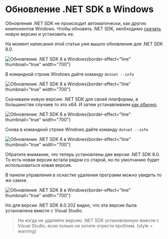 # Обновление .NET SDK в Windows
Обновления .NET SDK не происходит автоматически, как других компонентов Windows. Чтобы обновить .NET SDK, необходимо
[скачать](https://dotnet.microsoft.com/en-us/download/dotnet) новую версию и установить ее.

На момент написания этой статьи уже вышло обновление для .NET SDK 8.0.

![Обновление .NET SDK 8 в Windows](upgradeDonNetWindows02.png){border-effect="line" thumbnail="true" width="700"}

В командной строке Windows дайте команду `dotnet --info`

![Обновление .NET SDK 8 в Windows](upgradeDonNetWindows01.png){border-effect="line" thumbnail="true" width="700"}

Скачиваем новую версию .NET SDK для своей платформы, в большинстве случаев то это x64. И затем
устанавливаем [как обычно](Install-NET-SDK-8-in-Windows.md).

![Обновление .NET SDK 8 в Windows](upgradeDonNetWindows03.png){border-effect="line" thumbnail="true" width="700"}

Снова в командной строке Windows дайте команду `dotnet --info`

![Обновление .NET SDK 8 в Windows](upgradeDonNetWindows04.png){border-effect="line" thumbnail="true" width="700"}

Обратите внимание, что теперь установлены две версии .NET SDK 8.0. То есть новая версия встала рядом со старой, но по
умолчанию будет использоваться новая версия.

В панели управления в оснастке удаления программ можно увидеть то же самое.

![Обновление .NET SDK 8 в Windows](upgradeDonNetWindows05.png){border-effect="line" thumbnail="true" width="700"}

Но для версии .NET SDK 8.0.202 видно, что эта версия была установлена вместе с Visual Studio. 

>Ни когда не удаляйте версию .NET SDK установленную вместе с Visual Studio, если только не хотите огрести проблем.
{style = warning}